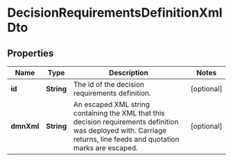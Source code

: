 

# DecisionRequirementsDefinitionXmlDto


## Properties

Name | Type | Description | Notes
------------ | ------------- | ------------- | -------------
**id** | **String** | The id of the decision requirements definition. |  [optional]
**dmnXml** | **String** | An escaped XML string containing the XML that this decision requirements definition was deployed with. Carriage returns, line feeds and quotation marks are escaped. |  [optional]



